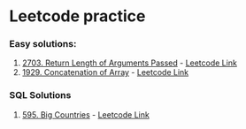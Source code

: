 # Leetcode practice

### Easy solutions:

1. [2703. Return Length of Arguments Passed](./2703.%20Return%20Length%20of%20Arguments%20Passed) - [Leetcode Link](https://leetcode.com/problems/return-length-of-arguments-passed)
2. [1929. Concatenation of Array](./1929..%20Concatenation.%20of.%20Array) - [Leetcode Link](https://leetcode.com/problems/concatenation-of-array/)


### SQL Solutions
1. [595. Big Countries](SQL-Practice-Questions/595-big-countries.sql) - [Leetcode Link](https://leetcode.com/problems/big-countries)